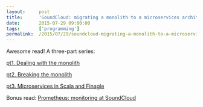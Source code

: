 ```yaml
---
layout:     post
title:      'SoundCloud: migrating a monolith to a microservices architecture'
date:       2015-07-29 09:00:00
tags:       ['programming']
permalink:  /2015/07/29/soundcloud-migrating-a-monolith-to-a-microservices-architecture/
---
```


Awesome read! A three-part series:

[pt1. Dealing with the monolith](https://developers.soundcloud.com/blog/building-products-at-soundcloud-part-1-dealing-with-the-monolith)

[pt2. Breaking the monolith](https://developers.soundcloud.com/blog/building-products-at-soundcloud-part-2-breaking-the-monolith)

[pt3. Microservices in Scala and Finagle](https://developers.soundcloud.com/blog/building-products-at-soundcloud-part-3-microservices-in-scala-and-finagle)


Bonus read: [Prometheus: monitoring at SoundCloud](https://developers.soundcloud.com/blog/prometheus-monitoring-at-soundcloud)
